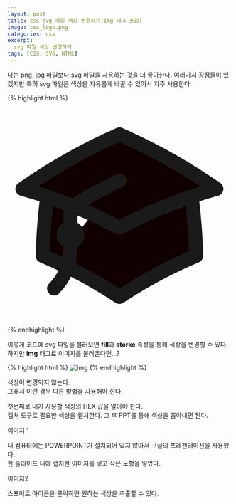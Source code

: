 ```yaml
---
layout: post
title: css svg 파일 색상 변경하기(img 태그 포함)
image: css_logo.png
categories: css
excerpt: 
  svg 파일 색상 변경하기
tags: [CSS, SVG, HTML]
---
```


나는 png, jpg 파일보다 svg 파일을 사용하는 것을 더 좋아한다.
여러가지 장점들이 있겠지만 특히 svg 파일은 색상을 자유롭게 바꿀 수 있어서 자주 사용한다.

{% highlight html %}
<svg xmlns="http://www.w3.org/2000/svg" fill="#110000" viewBox="0 0 24 24" stroke-width="1.5" stroke="currentColor" class="w-6 h-6">
  <path stroke-linecap="round" stroke-linejoin="round" d="M4.26 10.147a60.436 60.436 0 00-.491 6.347A48.627 48.627 0 0112 20.904a48.627 48.627 0 018.232-4.41 60.46 60.46 0 00-.491-6.347m-15.482 0a50.57 50.57 0 00-2.658-.813A59.905 59.905 0 0112 3.493a59.902 59.902 0 0110.399 5.84c-.896.248-1.783.52-2.658.814m-15.482 0A50.697 50.697 0 0112 13.489a50.702 50.702 0 017.74-3.342M6.75 15a.75.75 0 100-1.5.75.75 0 000 1.5zm0 0v-3.675A55.378 55.378 0 0112 8.443m-7.007 11.55A5.981 5.981 0 006.75 15.75v-1.5" />
</svg>
{% endhighlight %}
<br />

이렇게 코드에 svg 파일을 불러오면 **fill**과 **storke** 속성을 통해 색상을 변경할 수 있다.  
하지만 **img** 태그로 이미지를 불러온다면...?

{% highlight html %}
<img src="https://avatars.githubusercontent.com/u/131967254?v=4" alt="img" fill="#110000" />
{% endhighlight %}
<br/>

색상이 변경되지 않는다.  
그래서 이런 경우 다른 방법을 사용해야 한다.  

첫번째로 내가 사용할 색상의 HEX 값을 알아야 한다.  
캡처 도구로 필요한 색상을 캡처한다.
그 후 PPT를 통해 색상을 뽑아내면 된다.

이미지 1

내 컴퓨터에는 POWERPOINT가 설치되어 있지 않아서 구글의 프레젠테이션을 사용했다.  
한 슬라이드 내에 캡처한 이미지를 넣고 작은 도형을 넣었다.  

이미지2

스포이트 아이콘을 클릭하면 원하는 색상을 추출할 수 있다.

